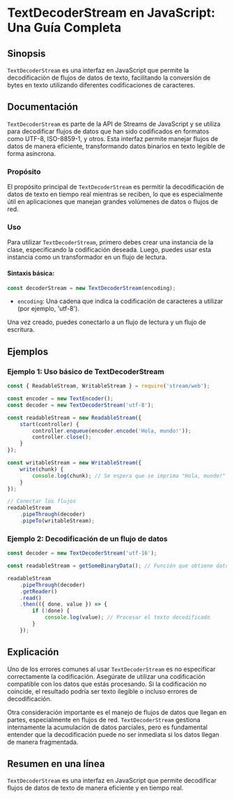 <!--
Meta Description: # TextDecoderStream en JavaScript: Una Guía Completa ## Sinopsis `TextDecoderStream` es una interfaz en JavaScript que permite la decodificación de fl...
Meta Keywords: datos, textdecoderstream, que, una, flujos
-->

# TextDecoderStream en JavaScript: Una Guía Completa

## Sinopsis
`TextDecoderStream` es una interfaz en JavaScript que permite la decodificación de flujos de datos de texto, facilitando la conversión de bytes en texto utilizando diferentes codificaciones de caracteres.

## Documentación
`TextDecoderStream` es parte de la API de Streams de JavaScript y se utiliza para decodificar flujos de datos que han sido codificados en formatos como UTF-8, ISO-8859-1, y otros. Esta interfaz permite manejar flujos de datos de manera eficiente, transformando datos binarios en texto legible de forma asíncrona.

### Propósito
El propósito principal de `TextDecoderStream` es permitir la decodificación de datos de texto en tiempo real mientras se reciben, lo que es especialmente útil en aplicaciones que manejan grandes volúmenes de datos o flujos de red.

### Uso
Para utilizar `TextDecoderStream`, primero debes crear una instancia de la clase, especificando la codificación deseada. Luego, puedes usar esta instancia como un transformador en un flujo de lectura.

#### Sintaxis básica:
```javascript
const decoderStream = new TextDecoderStream(encoding);
```

- `encoding`: Una cadena que indica la codificación de caracteres a utilizar (por ejemplo, 'utf-8').

Una vez creado, puedes conectarlo a un flujo de lectura y un flujo de escritura.

## Ejemplos

### Ejemplo 1: Uso básico de TextDecoderStream
```javascript
const { ReadableStream, WritableStream } = require('stream/web');

const encoder = new TextEncoder();
const decoder = new TextDecoderStream('utf-8');

const readableStream = new ReadableStream({
    start(controller) {
        controller.enqueue(encoder.encode('Hola, mundo!'));
        controller.close();
    }
});

const writableStream = new WritableStream({
    write(chunk) {
        console.log(chunk); // Se espera que se imprima "Hola, mundo!"
    }
});

// Conectar los flujos
readableStream
    .pipeThrough(decoder)
    .pipeTo(writableStream);
```

### Ejemplo 2: Decodificación de un flujo de datos
```javascript
const decoder = new TextDecoderStream('utf-16');

const readableStream = getSomeBinaryData(); // Función que obtiene datos binarios

readableStream
    .pipeThrough(decoder)
    .getReader()
    .read()
    .then(({ done, value }) => {
        if (!done) {
            console.log(value); // Procesar el texto decodificado
        }
    });
```

## Explicación
Uno de los errores comunes al usar `TextDecoderStream` es no especificar correctamente la codificación. Asegúrate de utilizar una codificación compatible con los datos que estás procesando. Si la codificación no coincide, el resultado podría ser texto ilegible o incluso errores de decodificación.

Otra consideración importante es el manejo de flujos de datos que llegan en partes, especialmente en flujos de red. `TextDecoderStream` gestiona internamente la acumulación de datos parciales, pero es fundamental entender que la decodificación puede no ser inmediata si los datos llegan de manera fragmentada.

## Resumen en una línea
`TextDecoderStream` es una interfaz en JavaScript que permite decodificar flujos de datos de texto de manera eficiente y en tiempo real.